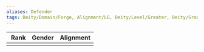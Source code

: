 ```yaml
---
aliases: Defender
tags: Deity/Domain/Forge, Alignment/LG, Deity/Level/Greater, Deity/Group/Thediac
---
```

| Rank | Gender | Alignment |
|:-:|:-:|:-:|
||||
